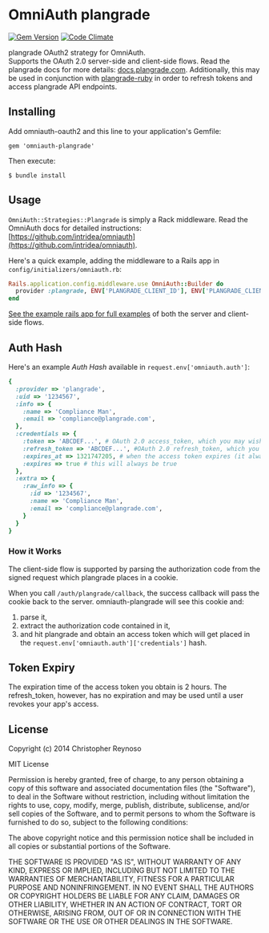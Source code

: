 # OmniAuth plangrade
[![Gem Version](https://badge.fury.io/rb/omniauth-plangrade.svg)](http://badge.fury.io/rb/omniauth-plangrade)
[![Code Climate](https://codeclimate.com/github/topherreynoso/omniauth-plangrade/badges/gpa.svg)](https://codeclimate.com/github/topherreynoso/omniauth-plangrade)

plangrade OAuth2 strategy for OmniAuth.  
Supports the OAuth 2.0 server-side and client-side flows. Read the plangrade docs for more details: [docs.plangrade.com](https://docs.plangrade.com/#authentication). Additionally, this may be used in conjunction with [plangrade-ruby](https://github.com/topherreynoso/plangrade-ruby) in order to refresh tokens and access plangrade API endpoints.

## Installing

Add omniauth-oauth2 and this line to your application's Gemfile:

    gem 'omniauth-plangrade'

Then execute:

    $ bundle install

## Usage

`OmniAuth::Strategies::Plangrade` is simply a Rack middleware. Read the OmniAuth docs for detailed instructions: [https://github.com/intridea/omniauth](https://github.com/intridea/omniauth).

Here's a quick example, adding the middleware to a Rails app in `config/initializers/omniauth.rb`:

```ruby
Rails.application.config.middleware.use OmniAuth::Builder do
  provider :plangrade, ENV['PLANGRADE_CLIENT_ID'], ENV['PLANGRADE_CLIENT_SECRET']
end
```

[See the example rails app for full examples](https://github.com/topherreynoso/plangrade-ruby-client) of both the server and client-side flows.

## Auth Hash

Here's an example *Auth Hash* available in `request.env['omniauth.auth']`:

```ruby
{
  :provider => 'plangrade',
  :uid => '1234567',
  :info => {
    :name => 'Compliance Man',
    :email => 'compliance@plangrade.com',
  },
  :credentials => {
    :token => 'ABCDEF...', # OAuth 2.0 access_token, which you may wish to store
    :refresh_token => 'ABCDEF...', #OAuth 2.0 refresh_token, which you may wish to store
    :expires_at => 1321747205, # when the access token expires (it always will)
    :expires => true # this will always be true
  },
  :extra => {
    :raw_info => {
      :id => '1234567',
      :name => 'Compliance Man',
      :email => 'compliance@plangrade.com',
    }
  }
}
```

### How it Works

The client-side flow is supported by parsing the authorization code from the signed request which plangrade places in a cookie.

When you call `/auth/plangrade/callback`, the success callback will pass the cookie back to the server. omniauth-plangrade will see this cookie and:

1. parse it,
2. extract the authorization code contained in it,
3. and hit plangrade and obtain an access token which will get placed in the `request.env['omniauth.auth']['credentials']` hash.

## Token Expiry

The expiration time of the access token you obtain is 2 hours.
The refresh_token, however, has no expiration and may be used until a user revokes your app's access.

## License

Copyright (c) 2014 Christopher Reynoso

MIT License

Permission is hereby granted, free of charge, to any person obtaining a copy of this software and associated documentation files (the "Software"), to deal in the Software without restriction, including without limitation the rights to use, copy, modify, merge, publish, distribute, sublicense, and/or sell copies of the Software, and to permit persons to whom the Software is furnished to do so, subject to the following conditions:

The above copyright notice and this permission notice shall be included in all copies or substantial portions of the Software.

THE SOFTWARE IS PROVIDED "AS IS", WITHOUT WARRANTY OF ANY KIND, EXPRESS OR IMPLIED, INCLUDING BUT NOT LIMITED TO THE WARRANTIES OF MERCHANTABILITY, FITNESS FOR A PARTICULAR PURPOSE AND NONINFRINGEMENT. IN NO EVENT SHALL THE AUTHORS OR COPYRIGHT HOLDERS BE LIABLE FOR ANY CLAIM, DAMAGES OR OTHER LIABILITY, WHETHER IN AN ACTION OF CONTRACT, TORT OR OTHERWISE, ARISING FROM, OUT OF OR IN CONNECTION WITH THE SOFTWARE OR THE USE OR OTHER DEALINGS IN THE SOFTWARE.
